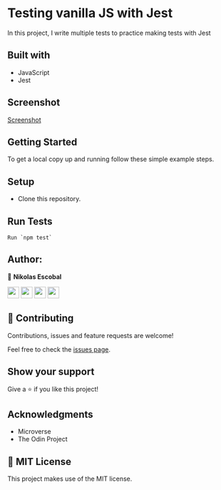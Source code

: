 # Testing vanilla JS with Jest

In this project, I write multiple tests to practice making tests with Jest

## Built with

- JavaScript
- Jest
  
## Screenshot

[Screenshot](/screenshot.png)


## Getting Started

To get a local copy up and running follow these simple example steps.

## Setup

- Clone this repository. 

## Run Tests

```
Run `npm test`
```

## Author:

👤 **Nikolas Escobal**

[<code><img height="26" src="https://cdn.iconscout.com/icon/free/png-256/github-153-675523.png"></code>](https://github.com/nikoescobal)
[<code><img height="26" src="https://upload.wikimedia.org/wikipedia/sco/thumb/9/9f/Twitter_bird_logo_2012.svg/1200px-Twitter_bird_logo_2012.svg.png"></code>](https://twitter.com/nikoescobal)
[<code><img height="26" src="https://upload.wikimedia.org/wikipedia/commons/thumb/c/c9/Linkedin.svg/1200px-Linkedin.svg.png"></code>](https://www.linkedin.com/in/nikolas-escobal/)
 <a href="mailto:niko.escobal@gmail.com?subject=Sup Niko?"><img height="26" src="https://cdn.worldvectorlogo.com/logos/official-gmail-icon-2020-.svg"></a>
 

## 🤝 Contributing

Contributions, issues and feature requests are welcome!

Feel free to check the [issues page](https://github.com/nikoescobal/members-only/issues).

## Show your support

Give a ⭐️ if you like this project!

## Acknowledgments

- Microverse
- The Odin Project

## 📝 MIT License

This project makes use of the MIT license.
